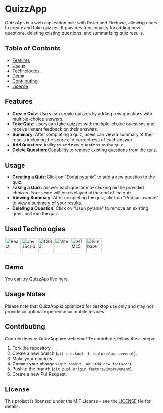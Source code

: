 # QuizzApp

QuizzApp is a web application built with React and Firebase, allowing users to create and take quizzes. It provides functionality for adding new questions, deleting existing questions, and summarizing quiz results.

## Table of Contents

- [Features](#features)
- [Usage](#usage)
- [Technologies](#technologies)
- [Demo](#demo)
- [Contributing](#contributing)
- [License](#license)

## Features

- **Create Quiz**: Users can create quizzes by adding new questions with multiple-choice answers.
- **Take Quiz**: Users can take quizzes with multiple-choice questions and receive instant feedback on their answers.
- **Summary**: After completing a quiz, users can view a summary of their results including the score and correctness of each answer.
- **Add Question**: Ability to add new questions to the quiz.
- **Delete Question**: Capability to remove existing questions from the quiz.

## Usage

- **Creating a Quiz**: Click on "Dodaj pytanie" to add a new question to the quiz.
- **Taking a Quiz**: Answer each question by clicking on the provided choices. Your score will be displayed at the end of the quiz.
- **Viewing Summary**: After completing the quiz, click on "Podsumowanie" to view a summary of your results.
- **Deleting a Question**: Click on "Usuń pytanie" to remove an existing question from the quiz.

## Used Technologies

 <img src="https://user-images.githubusercontent.com/25181517/183897015-94a058a6-b86e-4e42-a37f-bf92061753e5.png" alt="React" width="50" height="50"> <img src="https://user-images.githubusercontent.com/25181517/117447155-6a868a00-af3d-11eb-9cfe-245df15c9f3f.png" alt="JavaScript" width="50" height="50">  <img src="https://github.com/marwin1991/profile-technology-icons/assets/62091613/b40892ef-efb8-4b0e-a6b5-d1cfc2f3fc35" alt="CSS3" width="50" height="50"> <img src="https://user-images.githubusercontent.com/25181517/183898674-75a4a1b1-f960-4ea9-abcb-637170a00a75.png" alt="Vite" width="50" height="50">
<img src="https://user-images.githubusercontent.com/25181517/192158954-f88b5814-d510-4564-b285-dff7d6400dad.png" alt="HTML5" width="50" height="50"><img src="https://user-images.githubusercontent.com/25181517/192158954-f88b5814-d510-4564-b285-dff7d6400dad.png" alt="Firebase" width="50" height="50">

## Demo

You can try QuizzApp live [here](https://quizzcreator.netlify.app).

## Usage Notes

Please note that QuizzApp is optimized for desktop use only and may not provide an optimal experience on mobile devices.

## Contributing

Contributions to QuizzApp are welcome! To contribute, follow these steps:

1. Fork the repository.
2. Create a new branch (`git checkout -b feature/improvement`).
3. Make your changes.
4. Commit your changes (`git commit -am 'Add new feature'`).
5. Push to the branch (`git push origin feature/improvement`).
6. Create a new Pull Request.

## License

This project is licensed under the MIT License - see the [LICENSE](LICENSE) file for details.

